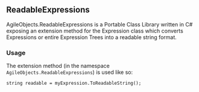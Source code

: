 ## ReadableExpressions
AgileObjects.ReadableExpressions is a Portable Class Library written in C# exposing an extension method for the Expression class which converts Expressions or entire Expression Trees into a readable string format.

### Usage
The extension method (in the namespace `AgileObjects.ReadableExpressions`) is used like so:

    string readable = myExpression.ToReadableString();